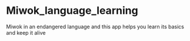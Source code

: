 # Miwok_language_learning
Miwok in an endangered language and this app helps you learn its basics and keep it alive

